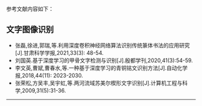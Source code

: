 
参考文献内容如下：

## 文字图像识别

- 张磊,徐进,郭瑞,等.利用深度卷积神经网络算法识别传统篆体书法的应用研究[J].甘肃科学学报,2021,33(3): 48-54.
- 刘国英.基于深度学习的甲骨文字检测与识别[J].殷都学刊,2020,41(3):54-59.
- 李文英,曹斌,曹春水,等.一种基于深度学习的青铜铭文识别方法[J].自动化学报,2018,44(11): 2023-2030.
- 张荣松,方吴丰,吴宇虹,等.两河流域苏美尔楔形文字识别[J].计算机工程与科学,2009,31(5):31-36.



---



